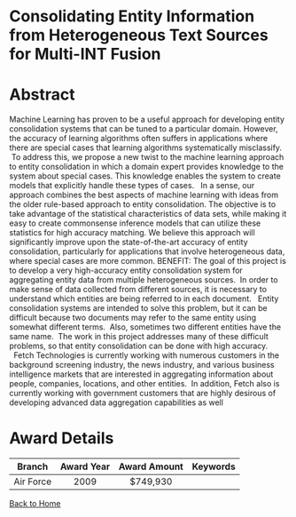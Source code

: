 
Consolidating Entity Information from Heterogeneous Text Sources for Multi-INT Fusion
=====================================================================================

# Abstract


Machine Learning has proven to be a useful approach for developing entity consolidation systems that can be tuned to a particular domain. However, the accuracy of learning algorithms often suffers in applications where there are special cases that learning algorithms systematically misclassify.  To address this, we propose a new twist to the machine learning approach to entity consolidation in which a domain expert provides knowledge to the system about special cases. This knowledge enables the system to create models that explicitly handle these types of cases.   In a sense, our approach combines the best aspects of machine learning with ideas from the older rule-based approach to entity consolidation. The objective is to take advantage of the statistical characteristics of data sets, while making it easy to create commonsense inference models that can utilize these statistics for high accuracy matching. We believe this approach will significantly improve upon the state-of-the-art accuracy of entity consolidation, particularly for applications that involve heterogeneous data, where special cases are more common.  BENEFIT: The goal of this project is to develop a very high-accuracy entity consolidation system for aggregating entity data from multiple heterogeneous sources.  In order to make sense of data collected from different sources, it is necessary to understand which entities are being referred to in each document.   Entity consolidation systems are intended to solve this problem, but it can be difficult because two documents may refer to the same entity using somewhat different terms.  Also, sometimes two different entities have the same name.  The work in this project addresses many of these difficult problems, so that entity consolidation can be done with high accuracy.   Fetch Technologies is currently working with numerous customers in the background screening industry, the news industry, and various business intelligence markets that are interested in aggregating information about people, companies, locations, and other entities.  In addition, Fetch also is currently working with government customers that are highly desirous of developing advanced data aggregation capabilities as well  

# Award Details

|Branch|Award Year|Award Amount|Keywords|
| :---: | :---: | :---: | :---: |
|Air Force|2009|$749,930||
  
  


[Back to Home](https://github.com/chrischow/dod_sbir_awards/DJ/#1306)